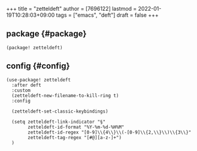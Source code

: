 +++
title = "zetteldeft"
author = [7696122]
lastmod = 2022-01-19T10:28:03+09:00
tags = ["emacs", "deft"]
draft = false
+++

## package {#package}

```elisp
(package! zetteldeft)
```


## config {#config}

```elisp
(use-package! zetteldeft
  :after deft
  :custom
  (zetteldeft-new-filename-to-kill-ring t)
  :config

  (zetteldeft-set-classic-keybindings)

  (setq zetteldeft-link-indicator "§"
        zetteldeft-id-format "%Y-%m-%d-%H%M"
        zetteldeft-id-regex "[0-9]\\{4\\}\\(-[0-9]\\{2,\\}\\)\\{3\\}"
        zetteldeft-tag-regex "[#@][a-z-]+")
  )
```
